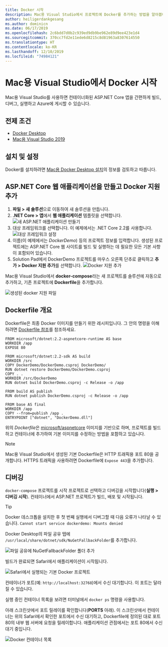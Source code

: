 ```yaml
---
title: Docker 시작
description: Mac용 Visual Studio에서 프로젝트에 Docker를 추가하는 방법을 알아봅니다.
author: heiligerdankgesang
ms.author: dominicn
ms.date: 06/17/2019
ms.openlocfilehash: 2c6bdd7d0b2c939ed9db9be962e89d9ee423e1d4
ms.sourcegitcommit: 370cc7fd2e11ede6d8215c8d81963a8307614550
ms.translationtype: HT
ms.contentlocale: ko-KR
ms.lasthandoff: 12/10/2019
ms.locfileid: "74984121"
---
```

# <a name="get-started-with-docker-in-visual-studio-for-mac"></a>Mac용 Visual Studio에서 Docker 시작

Mac용 Visual Studio를 사용하면 컨테이너화된 ASP.NET Core 앱을 간편하게 빌드, 디버그, 실행하고 Azure에 게시할 수 있습니다.

## <a name="prerequisites"></a>전제 조건

* [Docker Desktop](https://hub.docker.com/editions/community/docker-ce-desktop-mac)
* [Mac용 Visual Studio 2019](https://visualstudio.microsoft.com/vs/mac)

## <a name="installation-and-setup"></a>설치 및 설정

Docker를 설치하려면 [Mac용 Docker Desktop 설치](https://docs.docker.com/docker-for-mac/install/)의 정보를 검토하고 따릅니다.

## <a name="creating-an-aspnet-core-web-application-and-adding-docker-support"></a>ASP.NET Core 웹 애플리케이션을 만들고 Docker 지원 추가

1. **파일 > 새 솔루션**으로 이동하여 새 솔루션을 만듭니다.
1. **.NET Core > 앱**에서 **웹 애플리케이션** 템플릿을 선택합니다. ![새 ASP.NET 애플리케이션 만들기](media/docker-quickstart-1.png)
1. 대상 프레임워크를 선택합니다. 이 예제에서는 .NET Core 2.2를 사용합니다. ![대상 프레임워크 설정](media/docker-quickstart-2.png)
1. 이름(이 예제에서는 _DockerDemo_) 등의 프로젝트 정보를 입력합니다. 생성된 프로젝트에는 ASP.NET Core 웹 사이트를 빌드 및 실행하는 데 필요한 모든 기본 사항이 포함되어 있습니다.
1. Solution Pad에서 DockerDemo 프로젝트를 마우스 오른쪽 단추로 클릭하고 **추가 > Docker 지원 추가**를 선택합니다. ![Docker 지원 추가](media/docker-quickstart-3.png)

Mac용 Visual Studio에서 **docker-compose**라는 새 프로젝트를 솔루션에 자동으로 추가하고, 기존 프로젝트에 **Dockerfile**을 추가합니다.

![생성된 docker 지원 파일](media/docker-quickstart-4.png)

## <a name="dockerfile-overview"></a>Dockerfile 개요

Dockerfile은 최종 Docker 이미지를 만들기 위한 레시피입니다. 그 안의 명령을 이해하려면 [Dockerfile 참조](https://docs.docker.com/engine/reference/builder/)를 참조하세요.

```
FROM microsoft/dotnet:2.2-aspnetcore-runtime AS base
WORKDIR /app
EXPOSE 80

FROM microsoft/dotnet:2.2-sdk AS build
WORKDIR /src
COPY DockerDemo/DockerDemo.csproj DockerDemo/
RUN dotnet restore DockerDemo/DockerDemo.csproj
COPY . .
WORKDIR /src/DockerDemo
RUN dotnet build DockerDemo.csproj -c Release -o /app

FROM build AS publish
RUN dotnet publish DockerDemo.csproj -c Release -o /app

FROM base AS final
WORKDIR /app
COPY --from=publish /app .
ENTRYPOINT ["dotnet", "DockerDemo.dll"]
```

위의 *Dockerfile*은 [microsoft/aspnetcore](https://hub.docker.com/r/microsoft/aspnetcore/) 이미지를 기반으로 하며, 프로젝트를 빌드하고 컨테이너에 추가하여 기본 이미지를 수정하는 방법을 포함하고 있습니다.

> [!NOTE]
> Mac용 Visual Studio에서 생성된 기본 Dockerfile은 HTTP 트래픽용 포트 80을 공개합니다. HTTPS 트래픽을 사용하려면 Dockerfile에 `Expose 443`을 추가합니다.

## <a name="debugging"></a>디버깅

`docker-compose` 프로젝트를 시작 프로젝트로 선택하고 디버깅을 시작합니다(**실행 > 디버깅 시작**). 컨테이너에서 ASP.NET 프로젝트가 빌드, 배포 및 시작됩니다.

> [!TIP]
> Docker 데스크톱을 설치한 후 첫 번째 실행에서 디버그할 때 다음 오류가 나타날 수 있습니다. `Cannot start service dockerdemo: Mounts denied`
>
> Docker Desktop의 파일 공유 탭에 `/usr/local/share/dotnet/sdk/NuGetFallbackFolder`를 추가합니다.
>
> ![파일 공유에 NuGetFallbackFolder 폴더 추가](media/docker-quickstart-5.png)

빌드가 완료되면 Safari에서 애플리케이션이 시작됩니다.

![Safari에서 실행되는 기본 Docker 프로젝트](media/docker-quickstart-6.png)

컨테이너가 포트(예: `http://localhost:32768`)에서 수신 대기합니다. 이 포트는 달라질 수 있습니다.

실행 중인 컨테이너 목록을 보려면 터미널에서 `docker ps` 명령을 사용합니다.

아래 스크린샷에서 포트 릴레이를 확인합니다(**PORTS** 아래). 이 스크린샷에서 컨테이너는 위의 Safari에서 확인한 포트에서 수신 대기하고, Dockerfile에 정의된 대로 포트 80의 내부 웹 서버에 요청을 릴레이합니다. 애플리케이션 관점에서는 포트 80에서 수신 대기 중입니다.

![Docker 컨테이너 목록](media/docker-quickstart-7.png)
